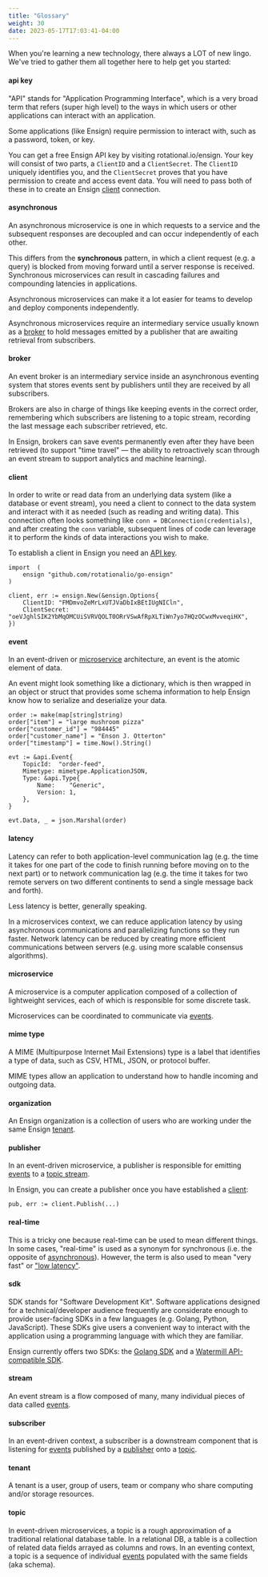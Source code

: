 ```yaml
---
title: "Glossary"
weight: 30
date: 2023-05-17T17:03:41-04:00
---
```


When you're learning a new technology, there always a LOT of new lingo. We've tried to gather them all together here to help get you started:

#### **api key** <a name="api-key"></a>
"API" stands for "Application Programming Interface", which is a very broad term that refers (super high level) to the ways in which users or other applications can interact with an application.

Some applications (like Ensign) require permission to interact with, such as a password, token, or key.

You can get a free Ensign API key by visiting rotational.io/ensign. Your key will consist of two parts, a `ClientID` and a `ClientSecret`. The `ClientID` uniquely identifies you, and the `ClientSecret` proves that you have permission to create and access event data. You will need to pass both of these in to create an Ensign [client](#client) connection.

#### **asynchronous** <a name="asynchronous"></a>
An asynchronous microservice is one in which requests to a service and the subsequent responses are decoupled and can occur independently of each other.

This differs from the **synchronous** pattern, in which a client request (e.g. a query) is blocked from moving forward until a server response is received. Synchronous microservices can result in cascading failures and compounding latencies in applications.

Asynchronous microservices can make it a lot easier for teams to develop and deploy components independently.

Asynchronous microservices require an intermediary service usually known as a [broker](#broker) to hold messages emitted by a publisher that are awaiting retrieval from subscribers.

#### **broker** <a name="broker"></a>
An event broker is an intermediary service inside an asynchronous eventing system that stores events sent by publishers until they are received by all subscribers.

Brokers are also in charge of things like keeping events in the correct order, remembering which subscribers are listening to a topic stream, recording the last message each subscriber retrieved, etc.

In Ensign, brokers can save events permanently even after they have been retrieved (to support "time travel" &mdash; the ability to retroactively scan through an event stream to support analytics and machine learning).

#### **client** <a name="client"></a>
In order to write or read data from an underlying data system (like a database or event stream), you need a client to connect to the data system and interact with it as needed (such as reading and writing data). This connection often looks something like `conn = DBConnection(credentials)`, and after creating the `conn` variable, subsequent lines of code can leverage it to perform the kinds of data interactions you wish to make.

To establish a client in Ensign you need an [API key](#api-key).

```golang
import 	(
    ensign "github.com/rotationalio/go-ensign"
)

client, err := ensign.New(&ensign.Options{
	ClientID: "FMDmvoZeMrLxUTJVaDbIxBEtIUgNICln",
	ClientSecret: "oeVJghlSIK2YbMqOMCUiSVRVQOLT0ORrVSwAfRpXLTiWn7yo7HQzOCwxMvveqiHX",
})
```

#### **event** <a name="events"></a>
In an event-driven or [microservice](#microservice) architecture, an event is the atomic element of data.

An event might look something like a dictionary, which is then wrapped in an object or struct that provides some schema information to help Ensign know how to serialize and deserialize your data.

```golang
order := make(map[string]string)
order["item"] = "large mushroom pizza"
order["customer_id"] = "984445"
order["customer_name"] = "Enson J. Otterton"
order["timestamp"] = time.Now().String()

evt := &api.Event{
    TopicId:  "order-feed",
    Mimetype: mimetype.ApplicationJSON,
    Type: &api.Type{
        Name:    "Generic",
        Version: 1,
    },
}

evt.Data, _ = json.Marshal(order)
```

#### **latency** <a name="latency"></a>
Latency can refer to both application-level communication lag (e.g. the time it takes for one part of the code to finish running before moving on to the next part) or to network communication lag (e.g. the time it takes for two remote servers on two different continents to send a single message back and forth).

Less latency is better, generally speaking.

In a microservices context, we can reduce application latency by using asynchronous communications and parallelizing functions so they run faster. Network latency can be reduced by creating more efficient communications between servers (e.g. using more scalable consensus algorithms).


#### **microservice** <a name="microservice"></a>
A microservice is a computer application composed of a collection of lightweight services, each of which is responsible for some discrete task.

Microservices can be coordinated to communicate via [events](#events).


#### **mime type** <a name="mimetype"></a>
A MIME (Multipurpose Internet Mail Extensions) type is a label that identifies a type of data, such as CSV, HTML, JSON, or protocol buffer.

MIME types allow an application to understand how to handle incoming and outgoing data.


#### **organization**
An Ensign organization is a collection of users who are working under the same Ensign [tenant](#tenant).


#### **publisher** <a name="publisher"></a>
In an event-driven microservice, a publisher is responsible for emitting [events](#events) to a [topic stream](#topic).

In Ensign, you can create a publisher once you have established a [client](#client):

```golang
pub, err := client.Publish(...)
```

#### **real-time**
This is a tricky one because real-time can be used to mean different things. In some cases, "real-time" is used as a synonym for synchronous (i.e. the opposite of [asynchronous](#asynchronous)). However, the term is also used to mean "very fast" or ["low latency"](#latency).


#### **sdk**
SDK stands for "Software Development Kit". Software applications designed for a technical/developer audience frequently are considerate enough to provide user-facing SDKs in a few languages (e.g. Golang, Python, JavaScript). These SDKs give users a convenient way to interact with the application using a programming language with which they are familiar.

Ensign currently offers two SDKs: the [Golang SDK](https://github.com/rotationalio/ensign/blob/main/sdks/go/ensign.go) and a [Watermill API-compatible SDK](https://github.com/rotationalio/watermill-ensign/tree/main/pkg/ensign).

#### **stream**
An event stream is a flow composed of many, many individual pieces of data called [events](#events).

#### **subscriber**
In an event-driven context, a subscriber is a downstream component that is listening for [events](#events) published by a [publisher](#publisher) onto a [topic](#topic).

#### **tenant** <a name="tenant"></a>
A tenant is a user, group of users, team or company who share computing and/or storage resources.

#### **topic**
In event-driven microservices, a topic is a rough approximation of a traditional relational database table. In a relational DB, a table is a collection of related data fields arrayed as columns and rows. In an eventing context, a topic is a sequence of individual [events](#events) populated with the same fields (aka schema).
